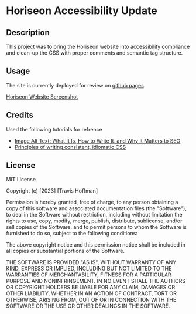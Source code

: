 # Horiseon Accessibility Update

## Description

This project was to bring the Horiseon website into accessibility compliance and clean-up the CSS with proper comments and semantic tag structure. 

## Usage

The site is currently deployed for review on [github pages](https://vulpesviator.github.io/01-Accessibility/Develop/index.html). 

[Horiseon Website Screenshot](assets/images/Screenshot%202023-04-02%20at%2010-32-25%20Horiseon%20SEO%20%26%20Online%20Marketing%20Solutions.png)

## Credits

Used the following tutorials for refrence
- [Image Alt Text: What It Is, How to Write It, and Why It Matters to SEO](https://blog.hubspot.com/marketing/image-alt-text)
- [Principles of writing consistent, idiomatic CSS](https://github.com/necolas/idiomatic-css)

## License

MIT License

Copyright (c) [2023] [Travis Hoffman]

Permission is hereby granted, free of charge, to any person obtaining a copy
of this software and associated documentation files (the "Software"), to deal
in the Software without restriction, including without limitation the rights
to use, copy, modify, merge, publish, distribute, sublicense, and/or sell
copies of the Software, and to permit persons to whom the Software is
furnished to do so, subject to the following conditions:

The above copyright notice and this permission notice shall be included in all
copies or substantial portions of the Software.

THE SOFTWARE IS PROVIDED "AS IS", WITHOUT WARRANTY OF ANY KIND, EXPRESS OR
IMPLIED, INCLUDING BUT NOT LIMITED TO THE WARRANTIES OF MERCHANTABILITY,
FITNESS FOR A PARTICULAR PURPOSE AND NONINFRINGEMENT. IN NO EVENT SHALL THE
AUTHORS OR COPYRIGHT HOLDERS BE LIABLE FOR ANY CLAIM, DAMAGES OR OTHER
LIABILITY, WHETHER IN AN ACTION OF CONTRACT, TORT OR OTHERWISE, ARISING FROM,
OUT OF OR IN CONNECTION WITH THE SOFTWARE OR THE USE OR OTHER DEALINGS IN THE
SOFTWARE.

